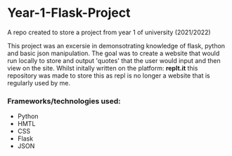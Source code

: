 # Year-1-Flask-Project
A repo created to store a project from year 1 of university (2021/2022)

This project was an excersie in demonsotrating knowledge of flask, python and basic json manipulation. The goal was to create a website that would run locally to store and output 'quotes' that the user would input and then view on the site. Whilst initally written on the platform: **replt.it** this repository was made to store this as repl is no longer a website that is regularly used by me.

### Frameworks/technologies used:
  * Python
  * HMTL
  * CSS
  * Flask
  * JSON 
